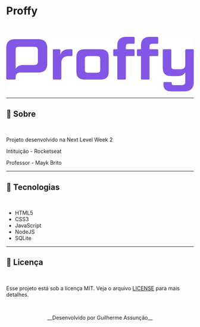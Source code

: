 # Proffy

<br>
<br>

<div align="center">
  <img src="public/images/logo-purple.svg" alt="Proffy">
</div>

---

## :bookmark_tabs: Sobre

<br>

Projeto desenvolvido na Next Level Week 2

Intituição - Rocketseat

Professor - Mayk Brito

---

## :hammer: Tecnologias

<br>

- HTML5
- CSS3
- JavaScript
- NodeJS
- SQLite

---

## :green_book: Licença 

<br>

Esse projeto está sob a licença MIT. Veja o arquivo [LICENSE](LICENSE) para mais detalhes.

<br>

<p align="center">
__Desenvolvido por Guilherme Assunção__
</p>